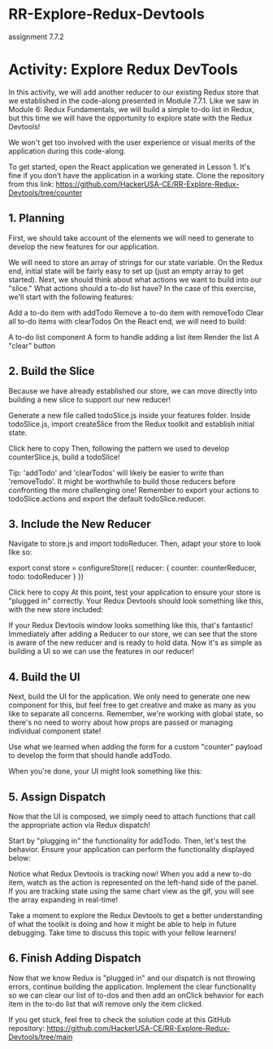 # RR-Explore-Redux-Devtools
assignment 7.7.2
# Activity: Explore Redux DevTools
In this activity, we will add another reducer to our existing Redux store that we established in the code-along presented in Module 7.7.1. Like we saw in Module 6: Redux Fundamentals, we will build a simple to-do list in Redux, but this time we will have the opportunity to explore state with the Redux Devtools!

We won't get too involved with the user experience or visual merits of the application during this code-along.

To get started, open the React application we generated in Lesson 1. It's fine if you don't have the application in a working state. Clone the repository from this link: https://github.com/HackerUSA-CE/RR-Explore-Redux-Devtools/tree/counter

## 1. Planning
First, we should take account of the elements we will need to generate to develop the new features for our application.

We will need to store an array of strings for our state variable. On the Redux end, initial state will be fairly easy to set up (just an empty array to get started). Next, we should think about what actions we want to build into our "slice." What actions should a to-do list have? In the case of this exercise, we'll start with the following features:

Add a to-do item with addTodo
Remove a to-do item with removeTodo
Clear all to-do items with clearTodos
On the React end, we will need to build:

A to-do list component
A form to handle adding a list item
Render the list
A "clear" button
## 2. Build the Slice
Because we have already established our store, we can move directly into building a new slice to support our new reducer!

Generate a new file called todoSlice.js inside your features folder. Inside todoSlice.js, import createSlice from the Redux toolkit and establish initial state.


Click here to copy
Then, following the pattern we used to develop counterSlice.js, build a todoSlice!

Tip: 'addTodo' and 'clearTodos' will likely be easier to write than 'removeTodo'. It might be worthwhile to build those reducers before confronting the more challenging one!
Remember to export your actions to todoSlice.actions and export the default todoSlice.reducer.

## 3. Include the New Reducer
Navigate to store.js and import todoReducer. Then, adapt your store to look like so:

export const store = configureStore({
    reducer: {
        counter: counterReducer,
        todo: todoReducer
    }
})

Click here to copy
At this point, test your application to ensure your store is "plugged in" correctly. Your Redux Devtools should look something like this, with the new store included:


If your Redux Devtools window looks something like this, that's fantastic! Immediately after adding a Reducer to our store, we can see that the store is aware of the new reducer and is ready to hold data. Now it's as simple as building a UI so we can use the features in our reducer!

## 4. Build the UI
Next, build the UI for the application. We only need to generate one new component for this, but feel free to get creative and make as many as you like to separate all concerns. Remember, we're working with global state, so there's no need to worry about how props are passed or managing individual component state!

Use what we learned when adding the form for a custom "counter" payload to develop the form that should handle addTodo.

When you're done, your UI might look something like this:


## 5. Assign Dispatch
Now that the UI is composed, we simply need to attach functions that call the appropriate action via Redux dispatch!

Start by "plugging in" the functionality for addTodo. Then, let's test the behavior. Ensure your application can perform the functionality displayed below:


Notice what Redux Devtools is tracking now! When you add a new to-do item, watch as the action is represented on the left-hand side of the panel. If you are tracking state using the same chart view as the gif, you will see the array expanding in real-time!

Take a moment to explore the Redux Devtools to get a better understanding of what the toolkit is doing and how it might be able to help in future debugging. Take time to discuss this topic with your fellow learners!

## 6. Finish Adding Dispatch
Now that we know Redux is "plugged in" and our dispatch is not throwing errors, continue building the application. Implement the clear functionality so we can clear our list of to-dos and then add an onClick behavior for each item in the to-do list that will remove only the item clicked.

If you get stuck, feel free to check the solution code at this GitHub repository: https://github.com/HackerUSA-CE/RR-Explore-Redux-Devtools/tree/main
